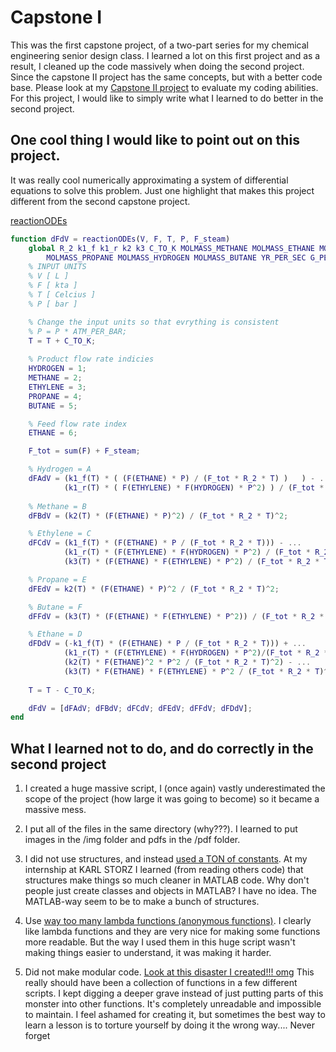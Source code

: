 # Capstone I 

This was the first capstone project, of a two-part series for my chemical engineering senior design class. I learned a lot on this first project and as a result, I cleaned up the code massively when doing the second project. Since the capstone II project has the same concepts, but with a better code base. Please look at my [Capstone II project](https://github.com/wesleyZero/capstone_II/tree/main) to evaluate my coding abilities. For this project, I would like to simply write what I learned to do better in the second project. 

## One cool thing I would like to point out on this project. 

It was really cool numerically approximating a system of differential equations to solve this problem. Just one highlight that makes this project different from the second capstone project. 

[reactionODEs](https://github.com/wesleyZero/ChE_Capstone/blob/newBranch/Level3.m#L1404-L1456)
```matlab
function dFdV = reactionODEs(V, F, T, P, F_steam)
	global R_2 k1_f k1_r k2 k3 C_TO_K MOLMASS_METHANE MOLMASS_ETHANE MOLMASS_ETHYLENE ... 
		MOLMASS_PROPANE MOLMASS_HYDROGEN MOLMASS_BUTANE YR_PER_SEC G_PER_KT SEC_PER_YR KT_PER_G
	% INPUT UNITS 
	% V [ L ]
	% F [ kta ]
	% T [ Celcius ]
	% P [ bar ]

	% Change the input units so that evrything is consistent
	% P = P * ATM_PER_BAR;
	T = T + C_TO_K;
	
	% Product flow rate indicies 
	HYDROGEN = 1;
	METHANE = 2;
	ETHYLENE = 3;
	PROPANE = 4;
	BUTANE = 5;

	% Feed flow rate index
	ETHANE = 6;

	F_tot = sum(F) + F_steam;

	% Hydrogen = A
	dFAdV = (k1_f(T) * ( (F(ETHANE) * P) / (F_tot * R_2 * T) )   ) - ...
			(k1_r(T) * ( F(ETHYLENE) * F(HYDROGEN) * P^2) ) / (F_tot * R_2 * T)^2;
	
	% Methane = B
	dFBdV = (k2(T) * (F(ETHANE) * P)^2) / (F_tot * R_2 * T)^2;

	% Ethylene = C
	dFCdV = (k1_f(T) * (F(ETHANE) * P / (F_tot * R_2 * T))) - ...
			(k1_r(T) * (F(ETHYLENE) * F(HYDROGEN) * P^2) / (F_tot * R_2 * T)^2) - ...
			(k3(T) * (F(ETHANE) * F(ETHYLENE) * P^2) / (F_tot * R_2 * T)^2);

	% Propane = E
	dFEdV = k2(T) * (F(ETHANE) * P)^2 / (F_tot * R_2 * T)^2;

	% Butane = F
	dFFdV = (k3(T) * (F(ETHANE) * F(ETHYLENE) * P^2)) / (F_tot * R_2 * T)^2;

	% Ethane = D
	dFDdV = (-k1_f(T) * (F(ETHANE) * P / (F_tot * R_2 * T))) + ...
			(k1_r(T) * (F(ETHYLENE) * F(HYDROGEN) * P^2)/(F_tot * R_2 * T)^2) - ...
			(k2(T) * F(ETHANE)^2 * P^2 / (F_tot * R_2 * T)^2) - ...
			(k3(T) * F(ETHANE) * F(ETHYLENE) * P^2 / (F_tot * R_2 * T)^2);
	
	T = T - C_TO_K;

	dFdV = [dFAdV; dFBdV; dFCdV; dFEdV; dFFdV; dFDdV];
end
```



## What I learned not to do, and do correctly in the second project 

1. I created a huge massive script, I (once again) vastly underestimated the scope of the project (how large it was going to become) so it became a massive mess. 

2. I put all of the files in the same directory (why???). I learned to put images in the /img folder and pdfs in the /pdf folder.

3. I did not use structures, and instead [used a TON of constants](https://github.com/wesleyZero/ChE_Capstone/blob/newBranch/Level3.m#L58-L370). At my internship at KARL STORZ I learned (from reading others code) that structures make things so much cleaner in MATLAB code. Why don't people just create classes and objects in MATLAB? I have no idea. The MATLAB-way seem to be to make a bunch of structures. 

4. Use [way too many lambda functions (anonymous functions)](https://github.com/wesleyZero/ChE_Capstone/blob/newBranch/Level3.m#L372-L444). I clearly like lambda functions and they are very nice for making some functions more readable. But the way I used them in this huge script wasn't making things easier to understand, it was making it harder. 

5. Did not make modular code. [Look at this disaster I created!!! omg](https://github.com/wesleyZero/ChE_Capstone/blob/newBranch/Level3.m#L640-L1110) This really should have been a collection of functions in a few different scripts. I kept digging a deeper grave instead of just putting parts of this monster into other functions. It's completely unreadable and impossible to maintain. I feel ashamed for creating it, but sometimes the best way to learn a lesson is to torture yourself by doing it the wrong way.... Never forget
